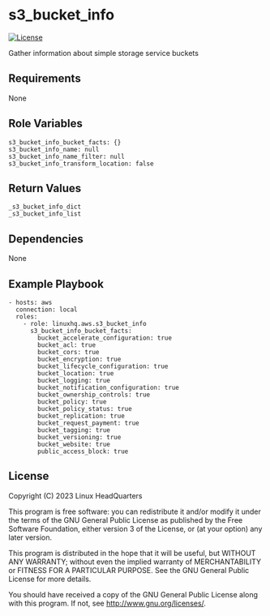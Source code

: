 # s3\_bucket\_info

[![License](https://img.shields.io/badge/license-GPLv3-lightgreen)](https://www.gnu.org/licenses/gpl-3.0.en.html#license-text)

Gather information about simple storage service buckets

## Requirements

None

## Role Variables

    s3_bucket_info_bucket_facts: {}
    s3_bucket_info_name: null
    s3_bucket_info_name_filter: null
    s3_bucket_info_transform_location: false

## Return Values

    _s3_bucket_info_dict
    _s3_bucket_info_list

## Dependencies

None

## Example Playbook

    - hosts: aws
      connection: local
      roles:
        - role: linuxhq.aws.s3_bucket_info
          s3_bucket_info_bucket_facts:
            bucket_accelerate_configuration: true
            bucket_acl: true
            bucket_cors: true
            bucket_encryption: true
            bucket_lifecycle_configuration: true
            bucket_location: true
            bucket_logging: true
            bucket_notification_configuration: true
            bucket_ownership_controls: true
            bucket_policy: true
            bucket_policy_status: true
            bucket_replication: true
            bucket_request_payment: true
            bucket_tagging: true
            bucket_versioning: true
            bucket_website: true
            public_access_block: true

## License

Copyright (C) 2023 Linux HeadQuarters

This program is free software: you can redistribute it and/or modify
it under the terms of the GNU General Public License as published by
the Free Software Foundation, either version 3 of the License, or
(at your option) any later version.

This program is distributed in the hope that it will be useful,
but WITHOUT ANY WARRANTY; without even the implied warranty of
MERCHANTABILITY or FITNESS FOR A PARTICULAR PURPOSE. See the
GNU General Public License for more details.

You should have received a copy of the GNU General Public License
along with this program. If not, see <http://www.gnu.org/licenses/>.
